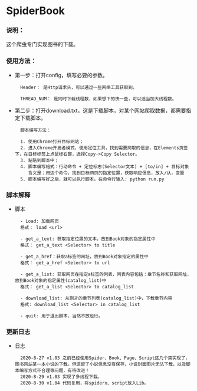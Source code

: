 # SpiderBook

### 说明：
这个爬虫专门实现图书的下载。

### 使用方法：
- 第一步：打开config，填写必要的参数。

        Header： 是Http请求头，可以通过一些网络工具获取到。
        
        THREAD_NUM： 是同时下载线程数，如果想下的快一些，可以适当加大线程数。
        
- 第二步：打开download.txt，这是下载脚本，对某个网站爬取数据，都需要指定下载脚本。

        脚本编写方法：
        
        1. 使用Chrome打开目标网站；
        2. 进入Chrome开发者模式，使用定位工具，找到需要爬取的信息，在Elements页签下，在目标标签上点鼠标右键，选择Copy->Copy Selector。
        3. 粘贴到脚本中；
        4. 脚本编写格式：行动命令 + 定位标志(Selector文本) + [to/in] + 目标对象
           含义是：用这个命令，找到目标网页的指定位置，获取响应信息，放入/从，变量
        5. 脚本编写好之后，就可以执行脚本。在命令行输入: python run.py
        
### 脚本解释

- 脚本
    
        - Load: 加载网页
        格式： load <url>
        
        - get_a_text: 获取指定位置的文本，放到Book对象的指定属性中
        格式： get_a_text <Selector> to title
        
        - get_a_href：获取a标签的网址，放到Book对象指定的属性中
        格式： get_a_href <Selector> to url
        
        - get_a_list: 获取网页在指定a标签的列表，列表内容包括：章节名称和获取网址，放到Book对象的指定属性(catalog_list)中
        格式： get_a_list <Selector> to catalog_list
        
        - download_list: 从刚才的章节列表(catalog_list)中，下载章节内容
        格式: download_list <Selector> in catalog_list
        
        - quit: 用于退出脚本，当然不放也行。

### 更新日志

- 日志

        2020-8-27 v1.03 之前已经使用Spider、Book、Page、Script这几个类实现了，图书网站某一本小说的下载。但遗留了小说信息没有保存，小说封面图片无法下载，以及脚本编写方式不合理等问题，有待改进！
        2020-8-29 v1.03 实现了多线程下载。
        2020-8-30 v1.04 代码复用，将spiderx、script放入Lib。
